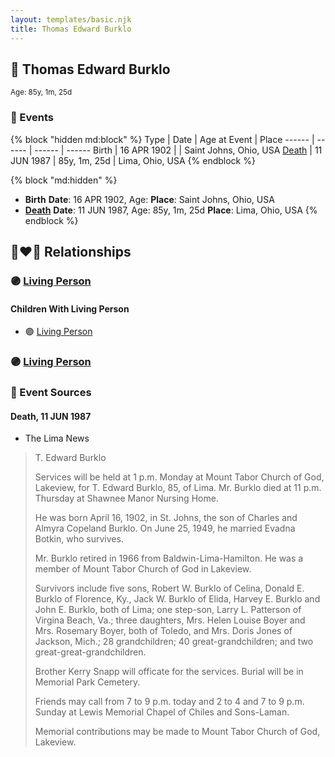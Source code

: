 ```yaml
---
layout: templates/basic.njk
title: Thomas Edward Burklo
---
```

## 🔵 Thomas Edward Burklo
<small>Age: 85y, 1m, 25d</small>


### 📆 Events

{% block "hidden md:block" %}
Type | Date | Age at Event | Place
------ | ------ | ------ | ------
Birth | 16 APR 1902 |  | Saint Johns, Ohio, USA
[Death](#event-event-3) | 11 JUN 1987 | 85y, 1m, 25d | Lima, Ohio, USA
{% endblock %}

{% block "md:hidden" %}
- **Birth**
**Date**: 16 APR 1902, Age:
**Place**: Saint Johns, Ohio, USA
- **[Death](#event-event-3)**
**Date**: 11 JUN 1987, Age: 85y, 1m, 25d
**Place**: Lima, Ohio, USA
{% endblock %}

## 👩‍❤️‍👨 Relationships

### 🟣 [Living Person](/people/2/21404312)

#### Children With Living Person
* 🟣 [Living Person](/people/2/27090454)
### 🟣 [Living Person](/people/8/88582192)

### 📰 Event Sources

#### <a id="event-event-3"></a> Death, 11 JUN 1987
* The Lima News
>   
  > T. Edward Burklo  
  >   
  > Services will be held at 1 p.m. Monday at Mount Tabor Church of God, Lakeview, for T. Edward Burklo, 85, of Lima. Mr. Burklo died at 11 p.m. Thursday at Shawnee Manor Nursing Home.  
  >   
  > He was born April 16, 1902, in St. Johns, the son of Charles and Almyra Copeland Burklo. On June 25, 1949, he married Evadna Botkin, who survives.  
  >   
  > Mr. Burklo retired in 1966 from Baldwin-Lima-Hamilton. He was a member of Mount Tabor Church of God in Lakeview.  
  >   
  > Survivors include five sons, Robert W. Burklo of Celina, Donald E. Burklo of Florence, Ky., Jack W. Burklo of Elida, Harvey E. Burklo and John E. Burklo, both of Lima; one step-son, Larry L. Patterson of Virgina Beach, Va.; three daughters, Mrs. Helen Louise Boyer and Mrs. Rosemary Boyer, both of Toledo, and Mrs. Doris Jones of Jackson, Mich.; 28 grandchildren; 40 great-grandchildren; and two great-great-grandchildren.  
  >   
  > Brother Kerry Snapp will officate for the services. Burial will be in Memorial Park Cemetery.  
  >   
  > Friends may call from 7 to 9 p.m. today and 2 to 4 and 7 to 9 p.m. Sunday at Lewis Memorial Chapel of Chiles and Sons-Laman.  
  >   
  > Memorial contributions may be made to Mount Tabor Church of God, Lakeview.  
  >
